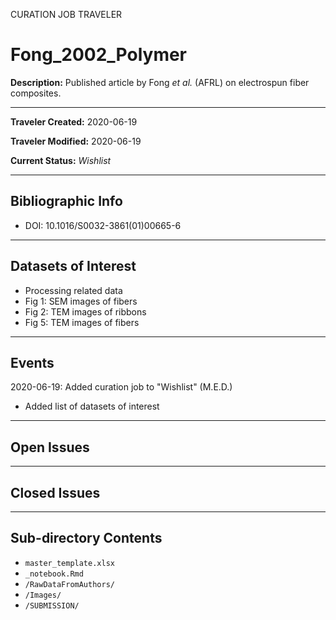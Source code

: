 CURATION JOB TRAVELER

# Fong_2002_Polymer

**Description:** Published article by Fong *et al.* (AFRL) on electrospun fiber composites.

---

**Traveler Created:** 2020-06-19

**Traveler Modified:** 2020-06-19

**Current Status:** *Wishlist*

---

## Bibliographic Info

* DOI: 10.1016/S0032-3861(01)00665-6

---

## Datasets of Interest

* Processing related data
* Fig 1: SEM images of fibers
* Fig 2: TEM images of ribbons
* Fig 5: TEM images of fibers


---

## Events

2020-06-19: Added curation job to "Wishlist" (M.E.D.)
* Added list of datasets of interest




---

## Open Issues



---

## Closed Issues



---

## Sub-directory Contents

* `master_template.xlsx`
* `_notebook.Rmd`
* `/RawDataFromAuthors/`
* `/Images/`
* `/SUBMISSION/`

